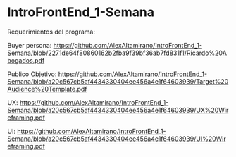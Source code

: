 # IntroFrontEnd_1-Semana

Requerimientos del programa: 

Buyer persona: https://github.com/AlexAltamirano/IntroFrontEnd_1-Semana/blob/2271de64f80860162b2fba9f39bf36ab7fd831f1/Ricardo%20Abogados.pdf 

Publico Objetivo: https://github.com/AlexAltamirano/IntroFrontEnd_1-Semana/blob/a20c567cb5af4434330404ee456a4e1f64603939/Target%20Audience%20Template.pdf

UX: https://github.com/AlexAltamirano/IntroFrontEnd_1-Semana/blob/a20c567cb5af4434330404ee456a4e1f64603939/UX%20Wireframing.pdf

UI: https://github.com/AlexAltamirano/IntroFrontEnd_1-Semana/blob/a20c567cb5af4434330404ee456a4e1f64603939/UI%20Wireframing.pdf
